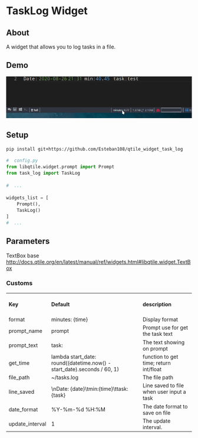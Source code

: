 # TaskLog Widget

## About
A widget that allows you to log tasks in a file.

## Demo
![Screenshot](img/gif.gif?raw=true)

## Setup
```bash
pip install git+https://github.com/Esteban108/qtile_widget_task_log
```
```python
#  config.py
from libqtile.widget.prompt import Prompt
from task_log import TaskLog

#  ...

widgets_list = [
    Prompt(),
    TaskLog()
]
#  ...
```

## Parameters
TextBox base http://docs.qtile.org/en/latest/manual/ref/widgets.html#libqtile.widget.TextBox
### Customs
<table>
        <tr>
                <td><h4>Key</h4></td>
                <td><h4>Default</h4></td>
                <td><h4>description</h4></td>
        </tr>
<tr>
    <td> format</td>
    <td>minutes: {time}</td>
    <td>Display format</td>
</tr>

<tr>
    <td> prompt_name</td>
    <td>prompt</td>
    <td>Prompt use for get the task text</td>
</tr>

<tr>
    <td> prompt_text</td>
    <td>task:</td>
    <td>The text showing on prompt</td>
</tr>

<tr>
    <td> get_time</td>
    <td>lambda start_date: round((datetime.now() - start_date).seconds / 60, 1)</td>
    <td>function to get time; return int/float</td>
</tr>

<tr>
    <td> file_path</td>
    <td>~/tasks.log</td>
    <td>The file path</td>
</tr>

<tr>
    <td> line_saved</td>
    <td>\nDate: {date}\tmin:{time}\ttask:{task}</td>
    <td>Line saved to file when user input a task</td>
</tr>

<tr>
    <td> date_format</td>
    <td>%Y-%m-%d %H:%M</td>
    <td>The date format to save on file</td>
</tr>

<tr>
    <td> update_interval</td>
    <td>1</td>
    <td>The update interval.</td>
</tr>


</table>
 